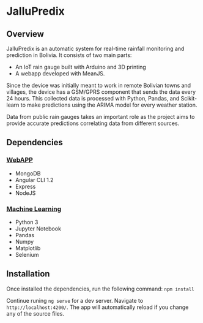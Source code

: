 # JalluPredix
## **Overview**
JalluPredix is an automatic system for real-time rainfall monitoring and prediction in Bolivia. It consists of two main parts: 

*   An IoT rain gauge built with Arduino and 3D printing
*   A webapp developed with MeanJS.

Since the device was initially meant to work in remote Bolivian towns and villages, the device has a GSM/GPRS component that sends the data every 24 hours. This collected data is processed with Python, Pandas, and Scikit-learn to make predictions using the ARIMA model for every weather station. 

Data from public rain gauges takes an important role as the project aims to provide accurate predictions correlating data from different sources. 

## **Dependencies**

### <ins> WebAPP </ins>
- MongoDB
- Angular CLI 1.2
- Express
- NodeJS

### <ins> Machine Learning </ins>
- Python 3
- Jupyter Notebook
- Pandas
- Numpy
- Matplotlib
- Selenium

## **Installation**

Once installed the dependencies, run the following command: 
`npm install`

Continue runing `ng serve` for a dev server. Navigate to `http://localhost:4200/`. The app will automatically reload if you change any of the source files.
